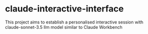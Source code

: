 # claude-interactive-interface
This project aims to establish a personalised interactive session with claude-sonnet-3.5 llm model similar to Claude Workbench
